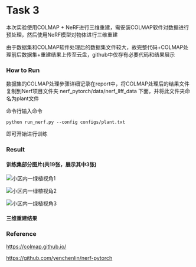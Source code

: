 # Task 3

本次实验使用COLMAP + NeRF进行三维重建，需安装COLMAP软件对数据进行预处理，然后使用NeRF模型对物体进行三维重建

由于数据集和COLMAP软件处理后的数据集文件较大，故完整代码+COLMAP处理前后数据集+重建结果上传至云盘，github中仅存有必要代码和结果展示

### How to Run

数据集的COLMAP处理步骤详细记录在report中，将COLMAP处理后的结果文件复制到Nerf项目文件夹 nerf_pytorch/data/nerf_llff_data 下面，并将此文件夹命名为plant文件

命令行输入命令

```
python run_nerf.py --config configs/plant.txt
``````

即可开始进行训练

### Result

#### 训练集部分图片(共19张，展示其中3张)

![小区内一绿植视角1](./data_processing/images/1.jpg)


![小区内一绿植视角2](./data_processing/images/7.jpg)


![小区内一绿植视角3](./data_processing/images/19.jpg)


#### 三维重建结果



### Reference

https://colmap.github.io/

https://github.com/yenchenlin/nerf-pytorch
